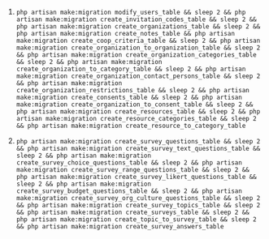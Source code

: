 1. `php artisan make:migration modify_users_table && sleep 2 && php artisan make:migration create_invitation_codes_table && sleep 2 && php artisan make:migration create_organizations_table && sleep 2 && php artisan make:migration create_notes_table && php artisan make:migration create_coop_criteria_table && sleep 2 && php artisan make:migration create_organization_to_organization_table && sleep 2 && php artisan make:migration create_organization_categories_table && sleep 2 && php artisan make:migration create_organization_to_category_table && sleep 2 && php artisan make:migration create_organization_contact_persons_table && sleep 2 && php artisan make:migration create_organization_restrictions_table && sleep 2 && php artisan make:migration create_consents_table && sleep 2 && php artisan make:migration create_organization_to_consent_table && sleep 2 && php artisan make:migration create_resources_table && sleep 2 && php artisan make:migration create_resource_categories_table && sleep 2 && php artisan make:migration create_resource_to_category_table`

2. `php artisan make:migration create_survey_questions_table && sleep 2 && php artisan make:migration create_survey_text_questions_table && sleep 2 && php artisan make:migration create_survey_choice_questions_table && sleep 2 && php artisan make:migration create_survey_range_questions_table && sleep 2 && php artisan make:migration create_survey_likert_questions_table && sleep 2 && php artisan make:migration create_survey_budget_questions_table && sleep 2 && php artisan make:migration create_survey_org_culture_questions_table && sleep 2 && php artisan make:migration create_survey_topics_table && sleep 2 && php artisan make:migration create_surveys_table && sleep 2 && php artisan make:migration create_topic_to_survey_table && sleep 2 && php artisan make:migration create_survey_answers_table`

